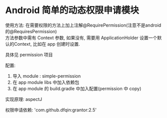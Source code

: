 # Android 简单的动态权限申请模块

使用方法: 在需要权限的方法上加上注解@RequirePermission(注意不是android的@RequiresPermission)  
方法参数中需有 Context 参数, 如果没有, 需要用 ApplicationHolder 设置一个默认的Context, 比如在 app 创建时设置.

具体见 permission 项目

配置:
1. 导入 module : simple-permission
2. 在 app module libs 中加入依赖包
3. 在 app module 的 build.gradle 中加入配置(permission 中 copy)

实现原理: aspectJ

权限申请依赖: 'com.github.dfqin:grantor:2.5'

